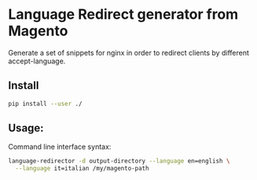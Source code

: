 # Language Redirect generator from Magento

Generate a set of snippets for nginx in order to redirect clients by
different accept-language.

## Install

```sh
pip install --user ./
```

## Usage:

Command line interface syntax:

```sh
language-redirector -d output-directory --language en=english \
  --language it=italian /my/magento-path
```

